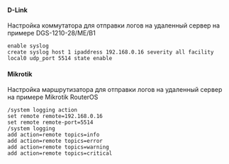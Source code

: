 #### D-Link
Настройка коммутатора для отправки логов на удаленный сервер на примере DGS-1210-28/ME/B1

    enable syslog
    create syslog host 1 ipaddress 192.168.0.16 severity all facility local0 udp_port 5514 state enable

#### Mikrotik
Настройка маршрутизатора для отправки логов на удаленный сервер на примере Mikrotik RouterOS

    /system logging action
    set remote remote=192.168.0.16
    set remote remote-port=5514
    /system logging
    add action=remote topics=info
    add action=remote topics=error
    add action=remote topics=warning
    add action=remote topics=critical
